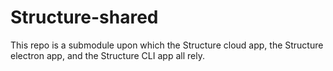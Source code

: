 # Structure-shared

This repo is a submodule upon which the Structure cloud app, the Structure electron app, and the Structure CLI app all rely.